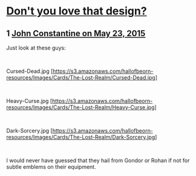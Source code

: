 # [Don&#039;t you love that design?](https://community.fantasyflightgames.com/topic/177746-dont-you-love-that-design/)

## 1 [John Constantine on May 23, 2015](https://community.fantasyflightgames.com/topic/177746-dont-you-love-that-design/?do=findComment&comment=1633489)

Just look at these guys:

 

Cursed-Dead.jpg [https://s3.amazonaws.com/hallofbeorn-resources/Images/Cards/The-Lost-Realm/Cursed-Dead.jpg]

 

Heavy-Curse.jpg [https://s3.amazonaws.com/hallofbeorn-resources/Images/Cards/The-Lost-Realm/Heavy-Curse.jpg]

 

Dark-Sorcery.jpg [https://s3.amazonaws.com/hallofbeorn-resources/Images/Cards/The-Lost-Realm/Dark-Sorcery.jpg]

 

I would never have guessed that they hail from Gondor or Rohan if not for subtle emblems on their equipment.

